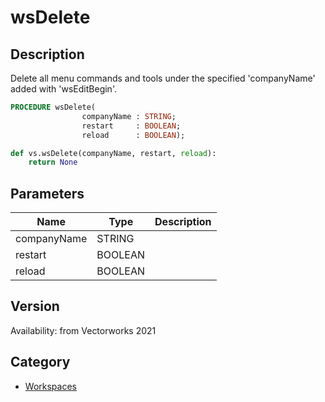 # wsDelete

## Description
Delete all menu commands and tools under the specified 'companyName' added with 'wsEditBegin'.

```pascal
PROCEDURE wsDelete(
				companyName : STRING;
				restart     : BOOLEAN;
				reload      : BOOLEAN);
```

```python
def vs.wsDelete(companyName, restart, reload):
    return None
```

## Parameters
|Name|Type|Description|
|---|---|---|
|companyName|STRING|   |
|restart|BOOLEAN|   |
|reload|BOOLEAN|   |

## Version
Availability: from Vectorworks 2021

## Category
* [Workspaces](../Categories/Workspaces.md)
